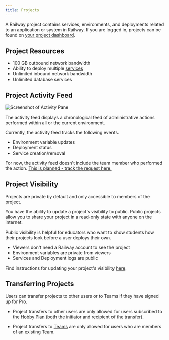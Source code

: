```yaml
---
title: Projects
---
```


A Railway project contains services, environments, and deployments related to an application or system in Railway. If you are logged in, projects can be found on <a href="https://railway.app/dashboard" target="_blank">your project dashboard</a>.

## Project Resources

- 100 GB outbound network bandwidth
- Ability to deploy multiple [services](/reference/services)
- Unlimited inbound network bandwidth
- Unlimited database services

## Project Activity Feed

<Image
src="https://res.cloudinary.com/railway/image/upload/v1644302072/docs/activity_ctz3yb.png"
alt="Screenshot of Activity Pane"
layout="intrinsic"
width={387} height={297} quality={80} />

The activity feed displays a chronological feed of administrative actions performed within all or the current environment.

Currently, the activity feed tracks the following events.

- Environment variable updates
- Deployment status
- Service creation/removal

For now, the activity feed doesn't include the team member who performed the action. [This is planned - track the request here.](https://feedback.railway.app/feature-requests/p/user-audit-logs)

## Project Visibility

Projects are private by default and only accessible to members of the project.

You have the ability to update a project's visibility to public.  Public projects allow you to share your project in a read-only state with anyone on the internet.

Public visibility is helpful for educators who want to show students how their projects look before a user deploys their own.

- Viewers don't need a Railway account to see the project
- Environment variables are private from viewers
- Services and Deployment logs are public

Find instructions for updating your project's visibility [here](/how-to/create-and-manage-projects#updating-project-visibility).

## Transferring Projects

Users can transfer projects to other users or to Teams if they have signed up for Pro.

- Project transfers to other users are only allowed for users subscribed to the [Hobby Plan](/reference/pricing#plans) (both the initiator and recipient of the transfer).

- Project transfers to [Teams](/reference/teams) are only allowed for users who are members of an existing Team.